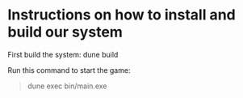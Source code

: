 # Instructions on how to install and build our system

First build the system:
dune build

Run this command to start the game:
> dune exec bin/main.exe
